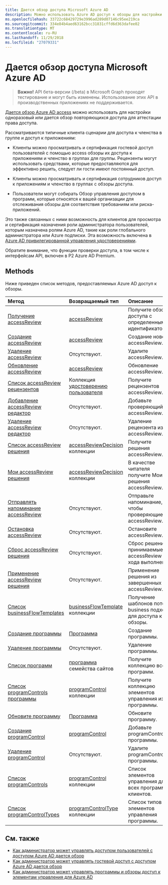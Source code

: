 ```yaml
---
title: Дается обзор доступа Microsoft Azure AD
description: Можно использовать Azure AD доступ к обзоры для настройки доступа однократное или повторяющееся обзоры для аттестации права доступа.
ms.openlocfilehash: 33722c68429729e3996ad289d07146c95ee219ca
ms.sourcegitcommit: 334e84b4aed63162bcc31831cffd6d363dafee02
ms.translationtype: MT
ms.contentlocale: ru-RU
ms.lasthandoff: 11/29/2018
ms.locfileid: "27079331"
---
```

# <a name="azure-ad-access-reviews"></a>Дается обзор доступа Microsoft Azure AD

> **Важно!** API бета-версии (/beta) в Microsoft Graph проходят тестирование и могут быть изменены. Использование этих API в производственных приложениях не поддерживается.

[Дается обзор Azure AD access](https://docs.microsoft.com/en-us/azure/active-directory/active-directory-azure-ad-controls-access-reviews-overview) можно использовать для настройки одноразовый или дается обзор повторяющихся доступа для аттестации права доступа.

Рассматриваются типичные клиента сценарии для доступа к членства в группе и доступ к приложениям:
   
- Клиенты можно просматривать и сертификация гостевой доступ пользователей с помощью access обзоры их доступа к приложениям и членство в группах для группы. Рецензенты могут использовать средствами, которые предоставляются для эффективно решить, следует ли гости имеют постоянный доступ.
      
- Клиенты можно просматривать и сертификация сотрудников доступ к приложениям и членство в группах с обзоры доступа.
   
- Пользователи могут собирать Обзор управления доступом в программ, которые относятся к вашей организации для отслеживания обзоры для соответствия требованиям или риска-приложений.

Это также связанных с ними возможность для клиентов для просмотра и сертификация назначения роли администратора пользователей, которым назначена ролям Azure AD, такие как роли глобального администратора или Azure подписки.  Эта возможность включена в [Azure AD привилегированной управления удостоверениями](privilegedidentitymanagement-root.md).

Обратите внимание, что функции проверки доступа, в том числе к интерфейсам API, включен в P2 Azure AD Premium. 

## <a name="methods"></a>Methods

Ниже приведен список методов, предоставляемых Azure AD доступ к обзоры.  

| Метод           | Возвращаемый тип    |Описание|
|:---------------|:--------|:----------|
|[Получение accessReview](../api/accessreview-get.md) |   [accessReview](accessreview.md) |   Получите обзор доступа с определенным идентификатором. |
|[Создание accessReview](../api/accessreview-create.md) | [accessReview](accessreview.md) |   Создание нового accessReview. |
|[Удаление accessReview](../api/accessreview-delete.md) | Отсутствуют.   | Удалите accessReview. |
|[Обновление accessReview](../api/accessreview-update.md) | [accessReview](accessreview.md) | Обновление accessReview. |
|[Список accessReview рецензентов](../api/accessreview-listreviewers.md) |      Коллекция [удостоверению пользователя](useridentity.md)| Получите рецензентов accessReview. |
|[Добавление accessReview редактор](../api/accessreview-addreviewer.md) |      Отсутствуют.   |   Добавьте проверяющий accessReview. |
|[Удаление accessReview редактор](../api/accessreview-removereviewer.md) | Отсутствуют.  |   Удаление рецензента из accessReview. |
|[Список accessReview решения](../api/accessreview-listdecisions.md) |      [accessReviewDecision](accessreviewdecision.md) коллекции| Получите решения accessReview.|
|[Мои accessReview решения](../api/accessreview-listmydecisions.md) |     [accessReviewDecision](accessreviewdecision.md) коллекции| В качестве читателя получите Мои решения accessReview.|
|[Отправлять напоминание accessReview](../api/accessreview-sendreminder.md) |        Отсутствуют.   |   Отправьте напоминание, чтобы проверяющие accessReview. |
|[Остановка accessReview](../api/accessreview-stop.md) |     Отсутствуют.   |   Остановите accessReview. |
|[Сброс accessReview решения](../api/accessreview-reset.md) |     Отсутствуют.   |   Сброс решения, принимаемые при accessReview в хода выполнения.|
|[Применение accessReview решения](../api/accessreview-apply.md) |     Отсутствуют.   |   Применение решения из завершенных accessReview.|
|[Список businessFlowTemplates](../api/businessflowtemplate-list.md) | [businessFlowTemplate](businessflowtemplate.md) коллекции| Получение шаблонов поток business подходят для доступа к обзоры.|
|[Создание программы](../api/program-create.md) |   [Программа](program.md)   |   Создание программы.|
|[Удаление программы](../api/program-delete.md) |   Отсутствуют.   |   Удаление программы.|
|[Список программ](../api/program-list.md) |  [программа](program.md) семейства сайтов|   Получите коллекцию всех программ.|
|[Список programControls программы](../api/program-listcontrols.md) |      [programControl](programcontrol.md) коллекции| Получите коллекцию элементов управления из программы.|
|[Обновите программу](../api/program-update.md) |   [Программа](program.md)|  Обновите программу.|
|[Создание programControl](../api/programcontrol-create.md) |     [programControl](programcontrol.md) |   Добавьте programControl программы.|
|[Удаление programControl](../api/programcontrol-delete.md) |     Отсутствуют.   |   Удалите programControl из программы.|
|[Список programControls](../api/programcontrol-list.md) | [programControl](programcontrol.md) коллекции| Список элементов управления для всех программ в клиентов.|
|[Список programControlTypes](../api/programcontroltype-list.md) | [programControlType](programcontroltype.md) коллекции| Список типов элементов управления программы. |


## <a name="see-also"></a>См. также

- [Как администратор может управлять доступом пользователей с доступом Azure AD дается обзор](https://docs.microsoft.com/en-us/azure/active-directory/active-directory-azure-ad-controls-manage-user-access-with-access-reviews)
- [Как администратор может управлять гостевой доступ с доступом Azure AD дается обзор](https://docs.microsoft.com/en-us/azure/active-directory/active-directory-azure-ad-controls-manage-guest-access-with-access-reviews)
- [Как администратор может управлять программы и обзоры доступ к элементам управления для Azure AD](https://docs.microsoft.com/en-us/azure/active-directory/active-directory-azure-ad-controls-manage-programs-controls)


<!-- {
  "type": "#page.annotation",
  "description": "Service root",
  "keywords": "",
  "section": "documentation",
  "tocPath": ""
}-->
